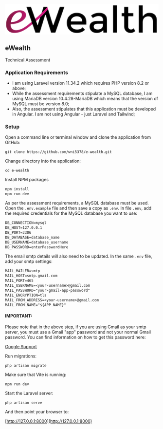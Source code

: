 <img alt="Technical Assessment" height="100" src="./public/img/ewealth-logo.png" title="eWealth" width="504"/>

## eWealth

Technical Assessment

### Application Requirements

- I am using Laravel version 11.34.2 which requires PHP version 8.2 or above;
- While the assessment requirements stipulate a MySQL database, I am using MariaDB version 10.4.28-MariaDB which means that the version of MySQL must be version 8.0;
- Also, the assessment stipulates that this application must be developed in Angular. I am not using Angular - just Laravel and Tailwind;

### Setup

Open a command line or terminal window and clone the application from GitHub:

```
git clone https://github.com/wni5378/e-wealth.git
```

Change directory into the application:

```
cd e-wealth
```

Install NPM packages

```
npm install
npm run dev
```

As per the assessment requirements, a MySQL database must be used. Open the `.env.example` file and then save a copy as `.env`. In file `.env`, add the required credentials for the MySQL database you want to use:

```
DB_CONNECTION=mysql
DB_HOST=127.0.0.1
DB_PORT=3306
DB_DATABASE=database_name
DB_USERNAME=database_username
DB_PASSWORD=enterPasswordHere
```

The email smtp details will also need to be updated. In the same `.env` file, add your smtp settings:

```
MAIL_MAILER=smtp
MAIL_HOST=smtp.gmail.com
MAIL_PORT=465
MAIL_USERNAME=<your-username>@gmail.com
MAIL_PASSWORD="your-gmail-app-password"
MAIL_ENCRYPTION=tls
MAIL_FROM_ADDRESS=<your-username>@gmail.com
MAIL_FROM_NAME="${APP_NAME}"
```

#### IMPORTANT:

Please note that in the above step, if you are using Gmail as your smtp server, you must use a Gmail "app" password and not your normal Gmail password. You can find information on how to get this password here:

[Google Support](https://support.google.com/mail/answer/185833?hl=en)

Run migrations:

```
php artisan migrate
```

Make sure that Vite is running:

```
npm run dev
```

Start the Laravel server:

```
php artisan serve
```

And then point your browser to:

[http://127.0.0.1:8000](http://127.0.0.1:8000)

